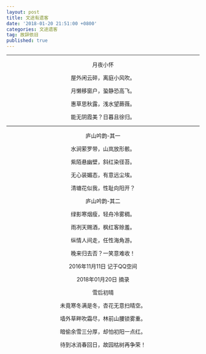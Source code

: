 ```yaml
---
layout: post
title: 文途有遗客
date: '2018-01-20 21:51:00 +0800'
categories: 文途遗客
tag: 故辞依旧
published: true
---
```

-----------------------------------------
<p align="center">月夜小怀</p>
<p align="center">屋外闲云碎，离庭小风吹。</p>
<p align="center">月懒移窗户，蛩静恐高飞。</p>
<p align="center">惠草思秋露，浅水望蕨薇。</p>
<p align="center">能无阴霞美？日暮且徐归。</p>


-----------------------------------------
<p align="center">庐山吟韵-其一</p>
<p align="center">水涧萦罗带，山岚放形骸。</p>
<p align="center">紫陌悬幽壁，斜红染径苔。</p>
<p align="center">无心装媚态，有意远尘埃。</p>
<p align="center">清塘花似我，性耻向阳开？</p>


<p align="center">庐山吟韵-其二</p>
<p align="center">绿影寒烟瘦，轻舟冷雾稠。</p>
<p align="center">雨冽天赐酒，枫红客赊羞。</p>
<p align="center">纵情人间走，任性海角游。</p>
<p align="center">晚来归去否？一笑意难收！</p>

<p align="center">2016年11月11日 记于QQ空间</p>
<p align="center">2018年01月20日 摘录</p>


<p align="center">雪后初晴</p>
<p align="center">未竟寒冬满是冬，杏花无意扫晴空。</p>
<p align="center">墙外草畔吹霜尽，林前山腰锁雾重。</p>
<p align="center">暗偷余雪三分厚，却怕初阳一点红。</p>
<p align="center">待到冰消春回日，故园枯树再争荣！</p>
